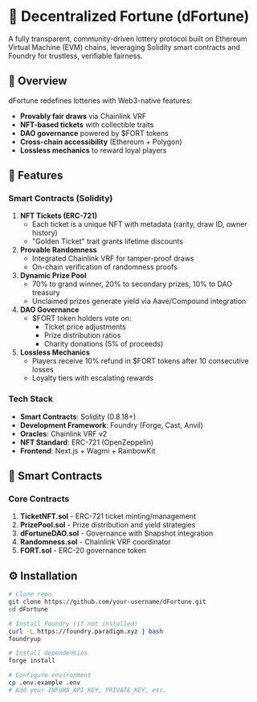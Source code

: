 # 🎰 Decentralized Fortune (dFortune)

A fully transparent, community-driven lottery protocol built on Ethereum Virtual Machine (EVM) chains, leveraging Solidity smart contracts and Foundry for trustless, verifiable fairness.

## 🌟 Overview
dFortune redefines lotteries with Web3-native features:
- **Provably fair draws** via Chainlink VRF
- **NFT-based tickets** with collectible traits
- **DAO governance** powered by $FORT tokens
- **Cross-chain accessibility** (Ethereum + Polygon)
- **Lossless mechanics** to reward loyal players

## 🚀 Features

### Smart Contracts (Solidity)
1. **NFT Tickets (ERC-721)**
   - Each ticket is a unique NFT with metadata (rarity, draw ID, owner history)
   - "Golden Ticket" trait grants lifetime discounts
2. **Provable Randomness**
   - Integrated Chainlink VRF for tamper-proof draws
   - On-chain verification of randomness proofs
3. **Dynamic Prize Pool**
   - 70% to grand winner, 20% to secondary prizes, 10% to DAO treasury
   - Unclaimed prizes generate yield via Aave/Compound integration
4. **DAO Governance**
   - $FORT token holders vote on:
     - Ticket price adjustments
     - Prize distribution ratios
     - Charity donations (5% of proceeds)
5. **Lossless Mechanics**
   - Players receive 10% refund in $FORT tokens after 10 consecutive losses
   - Loyalty tiers with escalating rewards

### Tech Stack
- **Smart Contracts**: Solidity (0.8.18+)
- **Development Framework**: Foundry (Forge, Cast, Anvil)
- **Oracles**: Chainlink VRF v2
- **NFT Standard**: ERC-721 (OpenZeppelin)
- **Frontend**: Next.js + Wagmi + RainbowKit

## 📜 Smart Contracts

### Core Contracts
1. **TicketNFT.sol** - ERC-721 ticket minting/management
2. **PrizePool.sol** - Prize distribution and yield strategies
3. **dFortuneDAO.sol** - Governance with Snapshot integration
4. **Randomness.sol** - Chainlink VRF coordinator
5. **FORT.sol** - ERC-20 governance token

## ⚙️ Installation

```bash
# Clone repo
git clone https://github.com/your-username/dFortune.git
cd dFortune

# Install Foundry (if not installed)
curl -L https://foundry.paradigm.xyz | bash
foundryup

# Install dependencies
forge install

# Configure environment
cp .env.example .env
# Add your INFURA_API_KEY, PRIVATE_KEY, etc.